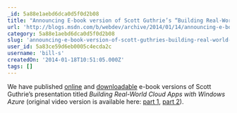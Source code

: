 ```yaml
---
_id: 5a88e1aebd6dca0d5f0d2b08
title: "Announcing E-book version of Scott Guthrie’s “Building Real-World Cloud Apps with Windows Azure”"
url: 'http://blogs.msdn.com/b/webdev/archive/2014/01/14/announcing-e-book-version-of-scott-guthrie-s-building-real-world-cloud-apps-with-windows-azure.aspx'
category: 5a88e1aebd6dca0d5f0d2b08
slug: 'announcing-e-book-version-of-scott-guthries-building-real-world-cloud-apps-with-windows-azure'
user_id: 5a83ce59d6eb0005c4ecda2c
username: 'bill-s'
createdOn: '2014-01-18T10:51:05.000Z'
tags: []
---
```


We have published <a href="http://asp.net/aspnet/overview/developing-apps-with-windows-azure/building-real-world-cloud-apps-with-windows-azure/introduction">online</a> and <a href="http://archive.msdn.microsoft.com/Project/Download/FileDownload.aspx?ProjectName=aspnetmsdnexamples&amp;DownloadId=16477">downloadable</a> e-book versions of Scott Guthrie’s presentation titled <em>Building Real-World Cloud Apps with Windows Azure</em> (original video version is available here: <a href="http://channel9.msdn.com/Events/TechEd/Australia/2013/AZR324">part 1</a>, <a href="http://channel9.msdn.com/Events/TechEd/Australia/2013/AZR325">part 2</a>).
